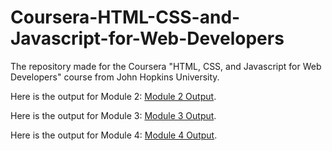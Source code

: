 # Coursera-HTML-CSS-and-Javascript-for-Web-Developers
The repository made for the Coursera "HTML, CSS, and Javascript for Web Developers" course from John Hopkins University.  

Here is the output for Module 2: [Module 2 Output](https://tsnedden.github.io/Coursera-HTML-CSS-and-Javascript-for-Web-Developers/module2-solution/index.html).  

Here is the output for Module 3: [Module 3 Output](https://tsnedden.github.io/Coursera-HTML-CSS-and-Javascript-for-Web-Developers/module3-solution/index.html).

Here is the output for Module 4: [Module 4 Output](https://tsnedden.github.io/Coursera-HTML-CSS-and-Javascript-for-Web-Developers/module4-solution/index.html).
